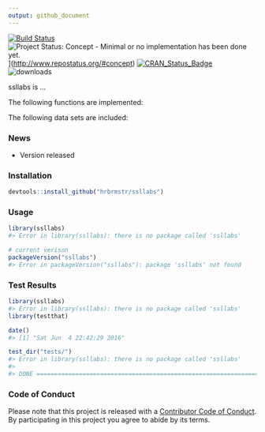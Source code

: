 ```yaml
---
output: github_document
---
```


<!-- README.md is generated from README.Rmd. Please edit that file -->



[![Build Status](https://travis-ci.org/hrbrmstr/ssllabs.svg)](https://travis-ci.org/hrbrmstr/ssllabs) 
![Project Status: Concept - Minimal or no implementation has been done yet.](http://www.repostatus.org/badges/0.1.0/concept.svg)](http://www.repostatus.org/#concept)
[![CRAN_Status_Badge](http://www.r-pkg.org/badges/version/ssllabs)](http://cran.r-project.org/web/packages/ssllabs) 
![downloads](http://cranlogs.r-pkg.org/badges/grand-total/ssllabs)

ssllabs is ...

The following functions are implemented:

The following data sets are included:

### News

- Version  released

### Installation


```r
devtools::install_github("hrbrmstr/ssllabs")
```



### Usage


```r
library(ssllabs)
#> Error in library(ssllabs): there is no package called 'ssllabs'

# current verison
packageVersion("ssllabs")
#> Error in packageVersion("ssllabs"): package 'ssllabs' not found
```

### Test Results


```r
library(ssllabs)
#> Error in library(ssllabs): there is no package called 'ssllabs'
library(testthat)

date()
#> [1] "Sat Jun  4 22:42:29 2016"

test_dir("tests/")
#> Error in library(ssllabs): there is no package called 'ssllabs'
#> 
#> DONE ===================================================================================================================
```

### Code of Conduct

Please note that this project is released with a [Contributor Code of Conduct](CONDUCT.md). 
By participating in this project you agree to abide by its terms.
